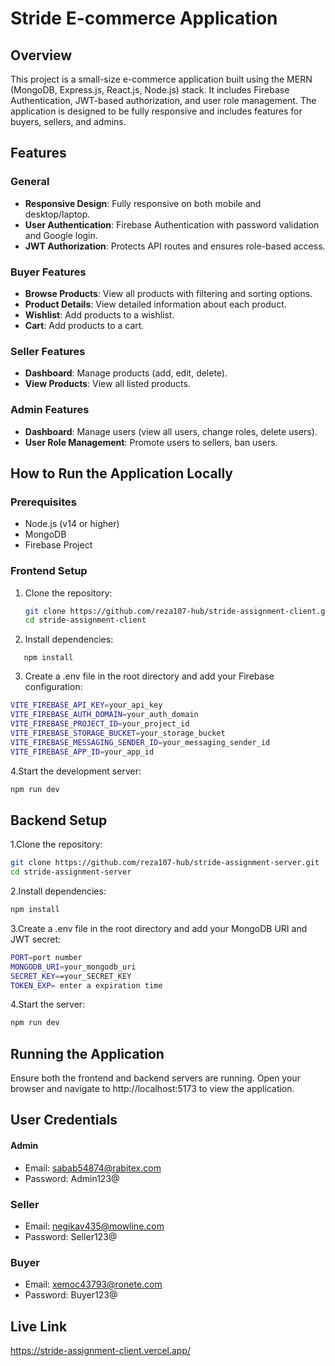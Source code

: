 # Stride E-commerce Application

## Overview

This project is a small-size e-commerce application built using the MERN (MongoDB, Express.js, React.js, Node.js) stack. It includes Firebase Authentication, JWT-based authorization, and user role management. The application is designed to be fully responsive and includes features for buyers, sellers, and admins.

## Features

### General

- **Responsive Design**: Fully responsive on both mobile and desktop/laptop.
- **User Authentication**: Firebase Authentication with password validation and Google login.
- **JWT Authorization**: Protects API routes and ensures role-based access.

### Buyer Features

- **Browse Products**: View all products with filtering and sorting options.
- **Product Details**: View detailed information about each product.
- **Wishlist**: Add products to a wishlist.
- **Cart**: Add products to a cart.

### Seller Features

- **Dashboard**: Manage products (add, edit, delete).
- **View Products**: View all listed products.

### Admin Features

- **Dashboard**: Manage users (view all users, change roles, delete users).
- **User Role Management**: Promote users to sellers, ban users.

## How to Run the Application Locally

### Prerequisites

- Node.js (v14 or higher)
- MongoDB
- Firebase Project

### Frontend Setup

1. Clone the repository:
   ```bash
   git clone https://github.com/reza107-hub/stride-assignment-client.git
   cd stride-assignment-client
   ```
2. Install dependencies:

```
   npm install
```

3. Create a .env file in the root directory and add your Firebase configuration:

```bash
VITE_FIREBASE_API_KEY=your_api_key
VITE_FIREBASE_AUTH_DOMAIN=your_auth_domain
VITE_FIREBASE_PROJECT_ID=your_project_id
VITE_FIREBASE_STORAGE_BUCKET=your_storage_bucket
VITE_FIREBASE_MESSAGING_SENDER_ID=your_messaging_sender_id
VITE_FIREBASE_APP_ID=your_app_id
```

4.Start the development server:

```bash
npm run dev
```

## Backend Setup

1.Clone the repository:

```bash
git clone https://github.com/reza107-hub/stride-assignment-server.git
cd stride-assignment-server
```

2.Install dependencies:

```bash
npm install
```

3.Create a .env file in the root directory and add your MongoDB URI and JWT secret:

```bash
PORT=port number
MONGODB_URI=your_mongodb_uri
SECRET_KEY==your_SECRET_KEY
TOKEN_EXP= enter a expiration time
```

4.Start the server:

```bash
npm run dev
```

## Running the Application

Ensure both the frontend and backend servers are running.
Open your browser and navigate to http://localhost:5173 to view the application.

## User Credentials

#### Admin

- Email: sabab54874@rabitex.com
- Password: Admin123@

### Seller

- Email: negikav435@mowline.com
- Password: Seller123@

### Buyer

- Email: xemoc43793@ronete.com
- Password: Buyer123@

## Live Link

https://stride-assignment-client.vercel.app/
